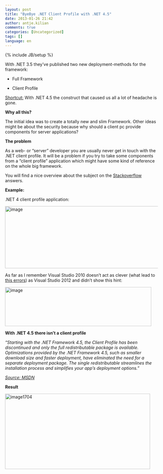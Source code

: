 ```yaml
---
layout: post
title: "ByeBye .NET Client Profile with .NET 4.5"
date: 2013-01-26 21:42
author: antje.kilian
comments: true
categories: [Uncategorized]
tags: []
language: en
---
```

{% include JB/setup %}
&nbsp;

<strong> </strong>

With .NET 3.5 they’ve published two new deployment-methods for the framework:

- Full Framework

- Client Profile

<span style="text-decoration: underline;">Shortcut:</span> With .NET 4.5 the construct that caused us all a lot of headache is gone.

<strong>Why all this? </strong>

<strong> </strong>

The initial idea was to create a totally new and slim Framework. Other ideas might be about the security because why should a client pc provide components for server applications?

<strong>The problem</strong>

<strong> </strong>

As a web- or “server” developer you are usually never get in touch with the .NET client profile. It will be a problem if you try to take some components from a “client profile” application which might have some kind of reference on the whole big framework.

You will find a nice overview about the subject on the <a href="http://stackoverflow.com/questions/2759228/difference-between-net-4-client-profile-and-full-framework-download">Stackoverflow</a> answers.

<strong>Example: </strong>

.NET 4 client profile application:

<img title="image" src="{{BASE_PATH}}/assets/wp-images-de/image_thumb860.png" border="0" alt="image" width="559" height="205" />

As far as I remember Visual Studio 2010 doesn’t act as clever (what lead to <a href="http://rantdriven.com/post/2011/01/07/NET-Framework-4-Client-Profile-The-Devil-Itself!.aspx">this errors</a>) as Visual Studio 2012 and didn’t show this hint:

<img title="image" src="{{BASE_PATH}}/assets/wp-images-de/image_thumb861.png" border="0" alt="image" width="482" height="129" />

<strong>With .NET 4.5 there isn’t a client profile</strong>

<strong> </strong>

<em>“Starting with the .NET Framework 4.5, the Client Profile has been discontinued and only the full redistributable package is available. Optimizations provided by the .NET Framework 4.5, such as smaller download size and faster deployment, have eliminated the need for a separate deployment package. The single redistributable streamlines the installation process and simplifies your app’s deployment options.”</em>

<em> </em>

<em><a href="http://msdn.microsoft.com/en-us/library/cc656912.aspx">Source: MSDN</a></em>

<em> </em>

<strong>Result</strong>

<a href="{{BASE_PATH}}/assets/wp-images-en/image1704.png"><img style="background-image: none; padding-left: 0px; padding-right: 0px; display: inline; padding-top: 0px; border: 0px;" title="image1704" src="{{BASE_PATH}}/assets/wp-images-en/image1704_thumb.png" border="0" alt="image1704" width="478" height="249" /></a>
